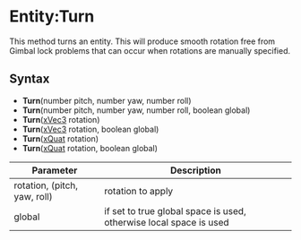 # Entity:Turn

This method turns an entity. This will produce smooth rotation free from Gimbal lock problems that can occur when rotations are manually specified.

## Syntax

- **Turn**(number pitch, number yaw, number roll)
- **Turn**(number pitch, number yaw, number roll, boolean global)
- **Turn**([xVec3](xVec3.md) rotation)
- **Turn**([xVec3](xVec3.md) rotation, boolean global)
- **Turn**([xQuat](xQuat.md) rotation)
- **Turn**([xQuat](xQuat.md) rotation, boolean global)

| Parameter | Description |
| --- | --- |
| rotation, (pitch, yaw, roll) | rotation to apply |
| global | if set to true global space is used, otherwise local space is used |
